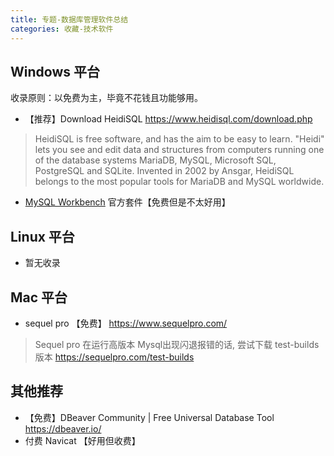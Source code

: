 ```yaml
---
title: 专题-数据库管理软件总结
categories: 收藏-技术软件
---
```


## Windows 平台

收录原则：以免费为主，毕竟不花钱且功能够用。

* 【推荐】Download HeidiSQL
<https://www.heidisql.com/download.php>

> HeidiSQL is free software, and has the aim to be easy to learn. "Heidi" lets you see and edit data and structures from computers running one of the database systems MariaDB, MySQL, Microsoft SQL, PostgreSQL and SQLite. Invented in 2002 by Ansgar, HeidiSQL belongs to the most popular tools for MariaDB and MySQL worldwide.

* [MySQL Workbench](https://dev.mysql.com/downloads/workbench/) 官方套件【免费但是不太好用】

## Linux 平台

* 暂无收录

## Mac 平台

* sequel pro 【免费】
<https://www.sequelpro.com/>

> Sequel pro 在运行高版本 Mysql出现闪退报错的话, 尝试下载 test-builds 版本 <https://sequelpro.com/test-builds>

## 其他推荐

* 【免费】DBeaver Community | Free Universal Database Tool <https://dbeaver.io/>
* 付费 Navicat 【好用但收费】
